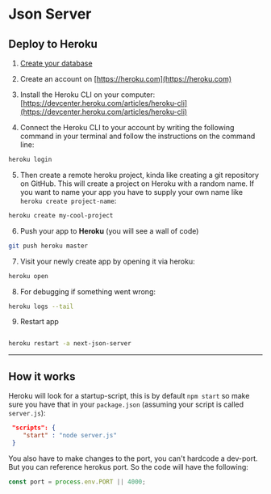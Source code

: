# Json Server

## Deploy to Heroku

1. [Create your database](https://github.com/minikin/next-json-server/blob/master/db.json)

2. Create an account on [https://heroku.com](https://heroku.com)

3. Install the Heroku CLI on your computer: [https://devcenter.heroku.com/articles/heroku-cli](https://devcenter.heroku.com/articles/heroku-cli)

4. Connect the Heroku CLI to your account by writing the following command in your terminal and follow the instructions on the command line:

```bash
heroku login
```

5. Then create a remote heroku project, kinda like creating a git repository on GitHub. This will create a project on Heroku with a random name. If you want to name your app you have to supply your own name like `heroku create project-name`:

```bash
heroku create my-cool-project
```

6. Push your app to **Heroku** (you will see a wall of code)

```bash
git push heroku master
```

7. Visit your newly create app by opening it via heroku:

```bash
heroku open
```

8. For debugging if something went wrong:

```bash
heroku logs --tail
```

9. Restart app

```bash

heroku restart -a next-json-server
```

---

## How it works

Heroku will look for a startup-script, this is by default `npm start` so make sure you have that in your `package.json` (assuming your script is called `server.js`):

```json
 "scripts": {
    "start" : "node server.js"
 }
```

You also have to make changes to the port, you can't hardcode a dev-port. But you can reference herokus port. So the code will have the following:

```js
const port = process.env.PORT || 4000;
```
